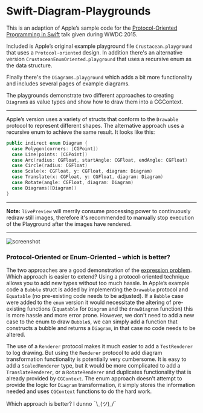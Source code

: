 Swift-Diagram-Playgrounds
========

This is an adaption of Apple’s sample code for the [Protocol-Oriented Programming in Swift](https://developer.apple.com/videos/wwdc/2015/?id=408) talk given during WWDC 2015.

Included is Apple’s original example playground file `Crustacean.playground` that uses a `Protocol-oriented` design. In addition there's an alternative version `CrustaceanEnumOriented.playground` that uses a recursive enum as the data structure.

Finally there's the `Diagrams.playground` which adds a bit more functionality and includes several pages of example diagrams.

The playgrounds demonstrate two different approaches to creating `Diagram`s as value types and show how to draw them into a CGContext.

* * *

Apple’s version uses a variety of structs that conform to the `Drawable` protocol to represent different shapes. The alternative approach uses a recursive enum to achieve the same result. It looks like this:

```swift
public indirect enum Diagram {
  case Polygon(corners: [CGPoint])
  case Line(points: [CGPoint])
  case Arc(radius: CGFloat, startAngle: CGFloat, endAngle: CGFloat)
  case Circle(radius: CGFloat)
  case Scale(x: CGFloat, y: CGFloat, diagram: Diagram)
  case Translate(x: CGFloat, y: CGFloat, diagram: Diagram)
  case Rotate(angle: CGFloat, diagram: Diagram)
  case Diagrams([Diagram])
}
```

* * *
**Note:** `livePreview` will merrily consume processing power to continuously redraw still images, therefore it's recommended to manually stop execution of the Playground after the images have rendered.
* * *

![screenshot](http://alskipp.github.io/Swift-Diagram-Playgrounds/img/screenshot1.png)

### Protocol-Oriented or Enum-Oriented – which is better?

The two approaches are a good demonstration of the [expression problem](https://en.wikipedia.org/wiki/Expression_problem). Which approach is easier to extend? Using a protocol-oriented technique allows you to add new types without too much hassle. In Apple’s example code a `Bubble` struct is added by implementing the `Drawable` protocol and `Equatable` (no pre-existing code needs to be adjusted). If a `Bubble` case were added to the `enum` version it would necessitate the altering of pre-existing functions (`Equatable` for `Diagram` and the `drawDiagram` function) this is more hassle and more error prone. However, we don't need to add a new case to the enum to draw `Bubble`s, we can simply add a function that constructs a bubble and returns a `Diagram`, in that case no code needs to be altered.

The use of a `Renderer` protocol makes it much easier to add a `TestRenderer` to log drawing. But using the `Renderer` protocol to add diagram transformation functionality is potentially very cumbersome. It is easy to add a `ScaledRenderer` type, but it would be more complicated to add a `TranslateRenderer`, or a `RotateRenderer` and duplicates functionality that is already provided by `CGContext`. The enum approach doesn't attempt to provide the logic for `Diagram` transformation, it simply stores the information needed and uses `CGContext` functions to do the hard work.

Which approach is better? I dunno ¯\\\_(ツ)_/¯
